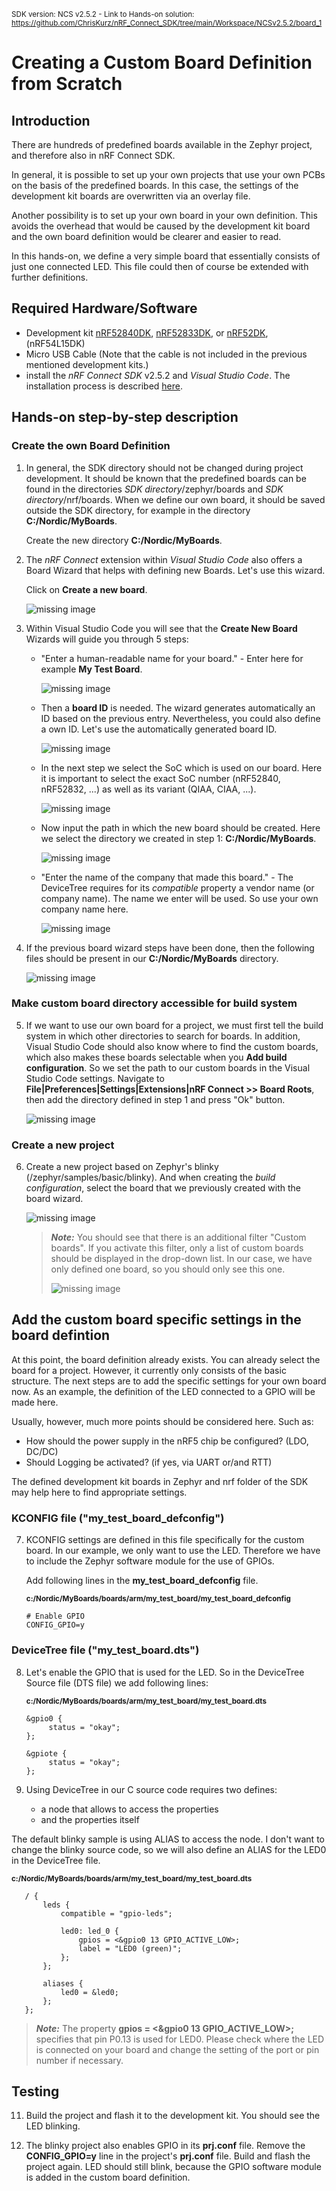<sup>SDK version: NCS v2.5.2  -  Link to Hands-on solution: https://github.com/ChrisKurz/nRF_Connect_SDK/tree/main/Workspace/NCSv2.5.2/board_1</sup>

# Creating a Custom Board Definition from Scratch

## Introduction

There are hundreds of predefined boards available in the Zephyr project, and therefore also in nRF Connect SDK. 

In general, it is possible to set up your own projects that use your own PCBs on the basis of the predefined boards. In this case, the settings of the development kit boards are overwritten via an overlay file. 

Another possibility is to set up your own board in your own definition. This avoids the overhead that would be caused by the development kit board and the own board definition would be clearer and easier to read. 

In this hands-on, we define a very simple board that essentially consists of just one connected LED. This file could then of course be extended with further definitions.

## Required Hardware/Software
- Development kit [nRF52840DK](https://www.nordicsemi.com/Products/Development-hardware/nRF52840-DK), [nRF52833DK](https://www.nordicsemi.com/Products/Development-hardware/nRF52833-DK), or [nRF52DK](https://www.nordicsemi.com/Products/Development-hardware/nrf52-dk), (nRF54L15DK)
- Micro USB Cable (Note that the cable is not included in the previous mentioned development kits.)
- install the _nRF Connect SDK_ v2.5.2 and _Visual Studio Code_. The installation process is described [here](https://academy.nordicsemi.com/courses/nrf-connect-sdk-fundamentals/lessons/lesson-1-nrf-connect-sdk-introduction/topic/exercise-1-1/).

## Hands-on step-by-step description 

### Create the own Board Definition

1) In general, the SDK directory should not be changed during project development. It should be known that the predefined boards can be found in the directories _SDK directory_/zephyr/boards and _SDK directory_/nrf/boards. When we define our own board, it should be saved outside the SDK directory, for example in the directory __C:/Nordic/MyBoards__.

   Create the new directory __C:/Nordic/MyBoards__. 
2) The _nRF Connect_ extension within _Visual Studio Code_ also offers a Board Wizard that helps with defining new Boards. Let's use this wizard.

   Click on __Create a new board__.

      ![missing image](images/CreateNewBoard.jpg)
   
4)  Within Visual Studio Code you will see that the __Create New Board__ Wizards will guide you through 5 steps:
    - "Enter a human-readable name for your board." - Enter here for example __My Test Board__.

      ![missing image](images/NewBoard-1.jpg)
    - Then a __board ID__ is needed. The wizard generates automatically an ID based on the previous entry. Nevertheless, you could also define a own ID. Let's use the automatically generated board ID.

      ![missing image](images/NewBoard-2.jpg)
    - In the next step we select the SoC which is used on our board. Here it is important to select the exact SoC number (nRF52840, nRF52832, ...) as well as its variant (QIAA, CIAA, ...).

      ![missing image](images/NewBoard-3.jpg)
    - Now input the path in which the new board should be created. Here we select the directory we created in step 1: __C:/Nordic/MyBoards__.

      ![missing image](images/NewBoard-4.jpg)
    - "Enter the name of the company that made this board." - The DeviceTree requires for its _compatible_ property a vendor name (or company name). The name we enter will be used. So use your own company name here. 

      ![missing image](images/NewBoard-5.jpg)
5) If the previous board wizard steps have been done, then the following files should be present in our __C:/Nordic/MyBoards__ directory.

   ![missing image](images/NewBoard-directory.jpg)


### Make custom board directory accessible for build system

5) If we want to use our own board for a project, we must first tell the build system in which other directories to search for boards. In addition, Visual Studio Code should also know where to find the custom boards, which also makes these boards selectable when you __Add build configuration__. So we set the path to our custom boards in the Visual Studio Code settings. Navigate to __File|Preferences|Settings|Extensions|nRF Connect >> Board Roots__, then add the directory defined in step 1 and press "Ok" button. 

   ![missing image](images/Board_Roots_Setting.jpg)
   

### Create a new project
6) Create a new project based on Zephyr's blinky (/zephyr/samples/basic/blinky). And when creating the _build configuration_, select the board that we previously created with the board wizard.

   ![missing image](images/Board_add_build_configuration.jpg)

   > **_Note:_** You should see that there is an additional filter "Custom boards". If you activate this filter, only a list of custom boards should be displayed in the drop-down list. In our case, we have only defined one board, so you should only see this one.
   > 
   >  ![missing image](images/Boards_add_build_configuration_filter.JPG)


## Add the custom board specific settings in the board defintion
At this point, the board definition already exists. You can already select the board for a project. However, it currently only consists of the basic structure. The next steps are to add the specific settings for your own board now. As an example, the definition of the LED connected to a GPIO will be made here. 

Usually, however, much more points should be considered here. Such as:
- How should the power supply in the nRF5 chip be configured? (LDO, DC/DC)
- Should Logging be activated? (if yes, via UART or/and RTT)

The defined development kit boards in Zephyr and nrf folder of the SDK may help here to find appropriate settings.

### KCONFIG file ("my_test_board_defconfig")
7) KCONFIG settings are defined in this file specifically for the custom board. In our example, we only want to use the LED. Therefore we have to include the Zephyr software module for the use of GPIOs. 
   
   Add following lines in the __my_test_board_defconfig__ file.

   <sup> __c:/Nordic/MyBoards/boards/arm/my_test_board/my_test_board_defconfig__</sup>

       # Enable GPIO
       CONFIG_GPIO=y

### DeviceTree file ("my_test_board.dts")


8) Let's enable the GPIO that is used for the LED. So in the DeviceTree Source file (DTS file) we add following lines:

   <sup>__c:/Nordic/MyBoards/boards/arm/my_test_board/my_test_board.dts__</sup>

       &gpio0 {
            status = "okay";
       };
 
       &gpiote {
            status = "okay";
       };   
   
10) Using DeviceTree in our C source code requires two defines:
    - a node that allows to access the properties
    - and the properties itself

   The default blinky sample is using ALIAS to access the node. I don't want to change the blinky source code, so we will also define an ALIAS for the LED0 in the DeviceTree file.

   <sup>__c:/Nordic/MyBoards/boards/arm/my_test_board/my_test_board.dts__</sup>

       / {
           leds {
               compatible = "gpio-leds";
               
               led0: led_0 {
                   gpios = <&gpio0 13 GPIO_ACTIVE_LOW>;
                   label = "LED0 (green)";
               };
           };

           aliases {
               led0 = &led0;
           };
       };

> **_Note:_** The property __gpios = <&gpio0 13 GPIO_ACTIVE_LOW>;__ specifies that pin P0.13 is used for LED0. Please check where the LED is connected on your board and change the setting of the port or pin number if necessary.


## Testing

11) Build the project and flash it to the development kit. You should see the LED blinking.

12) The blinky project also enables GPIO in its __prj.conf__ file. Remove the __CONFIG_GPIO=y__ line in the project's __prj.conf__ file. Build and flash the project again. LED should still blink, because the GPIO software module is added in the custom board definition.

